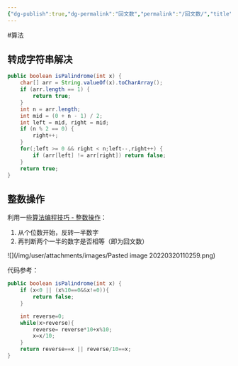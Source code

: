```yaml
---
{"dg-publish":true,"dg-permalink":"回文数","permalink":"/回文数/","title":"回文数","tags":["回文数问题"]}
---
```



#算法

## 转成字符串解决

```java
public boolean isPalindrome(int x) {
    char[] arr = String.valueOf(x).toCharArray();
    if (arr.length == 1) {
        return true;
    }
    int n = arr.length;
    int mid = (0 + n - 1) / 2;
    int left = mid, right = mid;
    if (n % 2 == 0) {
        right++;
    }
    for(;left >= 0 && right < n;left--,right++) {
        if (arr[left] != arr[right]) return false;
    }
    return true;
}
```

## 整数操作

利用一些[算法编程技巧 - 整数操作](算法编程技巧.md#整数操作)：
1. 从个位数开始，反转一半数字
2. 再判断两个一半的数字是否相等（即为回文数）

![](/img/user/attachments/images/Pasted image 20220320110259.png)

代码参考：

```java
public boolean isPalindrome(int x) {
	if (x<0 || (x%10==0&&x!=0)){
		return false;
	}

	int reverse=0;
	while(x>reverse){
		reverse= reverse*10+x%10;
		x=x/10;            
	}
	return reverse==x || reverse/10==x;
}
```